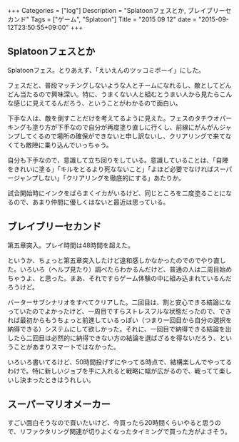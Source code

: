 +++
Categories = ["log"]
Description = "Splatoonフェスとか, ブレイブリーセカンド"
Tags = ["ゲーム", "Splatoon"]
Title = "2015 09 12"
date = "2015-09-12T23:50:55+09:00"
+++

## Splatoonフェスとか
Splatoonフェス。とりあえず、「えいえんのツッコミボーイ」にした。

フェスだと、普段マッチングしないような人とチームになれるし、敵としてどんどん当たるので興味深い。特に、うまくない人と組むとうまい人から見たらこんな感じに見えてるんだろう、ということがわかるので面白い。

下手な人は、敵を倒すことだけを考えてるように見えた。フェスのタチウオパーキングも塗り方が下手なので自分が再度塗り直しに行くし、前線にがんがんジャンプしてくるので場所の確保ができないと申し訳ないし、クリアリングで来てなくても敵陣に乗り込んでいっちゃう。

自分も下手なので、意識して立ち回りをしている。意識していることは、「自陣をきれいに塗る」「キルをとるより死なないこと」「よほど必要でなければスーパージャンプしない」「クリアリングを徹底的にする」あたりか。

試合開始時にインクをばらまくイカがいるけど、同じところを二度塗ることになるので、あまり仲間に優しくはないと最近は思っている。

## ブレイブリーセカンド
第五章突入。プレイ時間は48時間を超えた。

というか、ちょっと第五章突入したけど違和感しかなかったのでのでやり直した。いろいろ（ヘルプ見たり）調べたらわかるんだけど、普通の人は二周目始めちゃうよ、と思った。まあ、それですらゲーム体験の中に組み込まれているんだろうけど。

バーターサブシナリオをすべてクリアした。二回目は、割と安心できる結論になっていたのでよかったけど、一周目ですらストレスフルな状態だったので、できれば最初からもうちょっと前進しているっぽい（つまり一回目から自分の選択を納得できる）システムにして欲しかった。それに、一回目で納得できる結論を出したら二回目は必然的に納得できない方の結論を選ばざるを得ないだろう、ということがあまりスマートではなかった。

いろいろ書いてるけど、50時間投げずにやってる時点で、結構楽しんでやってるわけで。特に新しいジョブを手に入れると戦略に幅が広がるので、戦ってて楽しいし決まったときはうれしい。

## スーパーマリオメーカー
すごい面白そうなので買いたいけど、今買ったら20時間くらいやると思うので、リファクタリング関連が切りよくなったタイミングで買った方がよさそう。
